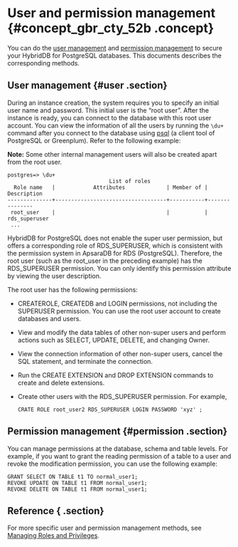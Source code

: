 # User and permission management {#concept_gbr_cty_52b .concept}

You can do the [user management](#) and [permission management](#) to secure your HybridDB for PostgreSQL databases. This documents describes the corresponding methods.

## User management {#user .section}

During an instance creation, the system requires you to specify an initial user name and password. This initial user is the “root user”. After the instance is ready, you can connect to the database with this root user account. You can view the information of all the users by running the `\du+` command after you connect to the database using [psql](http://gpdb.docs.pivotal.io/4380/client_tool_guides/client/unix/psql.html) \(a client tool of PostgreSQL or Greenplum\). Refer to the following example:

**Note:** Some other internal management users will also be created apart from the root user.

```
postgres=> \du+
                                List of roles
  Role name   |            Attributes             | Member of |  Description
--------------+-----------------------------------+-----------+---------------
 root_user    |                                   |           | rds_superuser
 ...
```

HybridDB for PostgreSQL does not enable the super user permission, but offers a corresponding role of RDS\_SUPERUSER, which is consistent with the permission system in ApsaraDB for RDS \(PostgreSQL\). Therefore, the root user \(such as the root\_user in the preceding example\) has the RDS\_SUPERUSER permission. You can only identify this permission attribute by viewing the user description.

The root user has the following permissions:

-   CREATEROLE, CREATEDB and LOGIN permissions, not including the SUPERUSER permission. You can use the root user account to create databases and users.

-   View and modify the data tables of other non-super users and perform actions such as SELECT, UPDATE, DELETE, and changing Owner.

-   View the connection information of other non-super users, cancel the SQL statement, and terminate the connection.

-   Run the CREATE EXTENSION and DROP EXTENSION commands to create and delete extensions.

-   Create other users with the RDS\_SUPERUSER permission. For example,

    ```
    CRATE ROLE root_user2 RDS_SUPERUSER LOGIN PASSWORD 'xyz' ;
    ```


## Permission management {#permission .section}

You can manage permissions at the database, schema and table levels. For example, if you want to grant the reading permission of a table to a user and revoke the modification permission, you can use the following example:

```
GRANT SELECT ON TABLE t1 TO normal_user1;
REVOKE UPDATE ON TABLE t1 FROM normal_user1;
REVOKE DELETE ON TABLE t1 FROM normal_user1;
```

## Reference { .section}

For more specific user and permission management methods, see [Managing Roles and Privileges](http://gpdb.docs.pivotal.io/4380/admin_guide/roles_privs.html).

